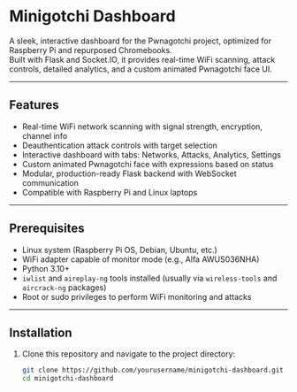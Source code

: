 # Minigotchi Dashboard

A sleek, interactive dashboard for the Pwnagotchi project, optimized for Raspberry Pi and repurposed Chromebooks.  
Built with Flask and Socket.IO, it provides real-time WiFi scanning, attack controls, detailed analytics, and a custom animated Pwnagotchi face UI.

---

## Features

- Real-time WiFi network scanning with signal strength, encryption, channel info  
- Deauthentication attack controls with target selection  
- Interactive dashboard with tabs: Networks, Attacks, Analytics, Settings  
- Custom animated Pwnagotchi face with expressions based on status  
- Modular, production-ready Flask backend with WebSocket communication  
- Compatible with Raspberry Pi and Linux laptops  

---

## Prerequisites

- Linux system (Raspberry Pi OS, Debian, Ubuntu, etc.)  
- WiFi adapter capable of monitor mode (e.g., Alfa AWUS036NHA)  
- Python 3.10+  
- `iwlist` and `aireplay-ng` tools installed (usually via `wireless-tools` and `aircrack-ng` packages)  
- Root or sudo privileges to perform WiFi monitoring and attacks  

---

## Installation

1. Clone this repository and navigate to the project directory:

   ```bash
   git clone https://github.com/yourusername/minigotchi-dashboard.git
   cd minigotchi-dashboard
